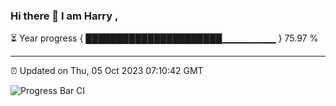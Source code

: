 ### Hi there 👋 I am Harry , 

⏳ Year progress { ██████████████████████▁▁▁▁▁▁▁▁ } 75.97 %

---

⏰ Updated on Thu, 05 Oct 2023 07:10:42 GMT

![Progress Bar CI](https://github.com/duykhang68/duykhang68/workflows/Progress%20Bar%20CI/badge.svg)
